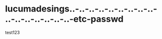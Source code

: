 lucumadesings..-..-..-..-..-..-..-..-..-..-..-..-..-..-..-..-etc-passwd
=======================================================================

test123
